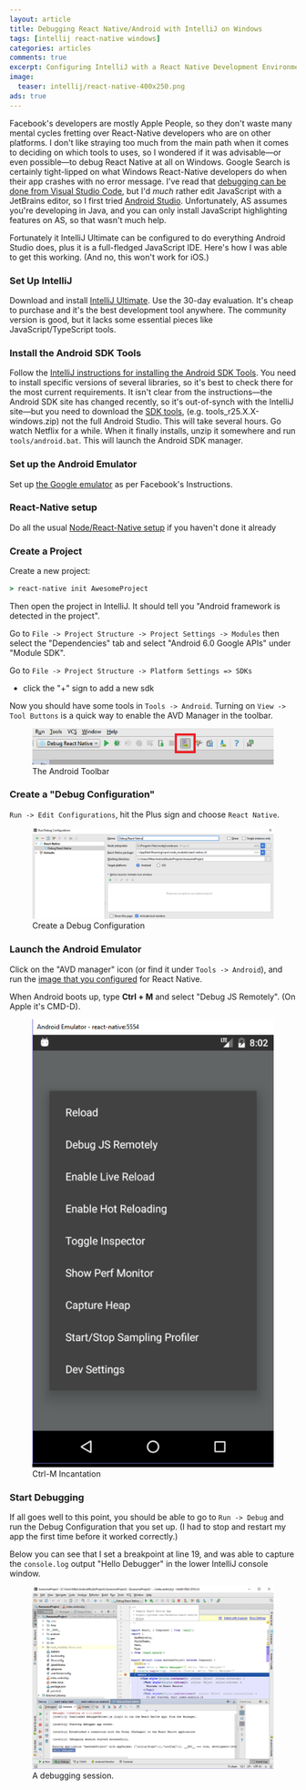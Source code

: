 ```yaml
---
layout: article
title: Debugging React Native/Android with IntelliJ on Windows
tags: [intellij react-native windows]
categories: articles
comments: true
excerpt: Configuring IntelliJ with a React Native Development Environment
image:
  teaser: intellij/react-native-400x250.png
ads: true
---
```

 
Facebook's developers are mostly Apple People, so they don't waste many
mental cycles fretting over React-Native developers who are on
other platforms.  I don't like straying too much from the main path
when it comes to deciding on which tools to uses, so I wondered if it was 
advisable—or even possible—to debug React Native at all on Windows.  Google 
Search is certainly tight-lipped on what Windows React-Native developers do
when their app crashes with no error message.  I've read 
that [debugging can be done from Visual Studio Code](https://github.com/Microsoft/vscode-react-native), but 
I'd _much_ rather edit JavaScript with a JetBrains editor, so I first tried [Android 
Studio](https://developer.android.com/studio/index.html).  Unfortunately, AS assumes
you're developing in Java, and you can only install JavaScript highlighting 
features on AS, so that wasn't much help. 

Fortunately it IntelliJ Ultimate can be configured to do 
everything Android Studio does, plus it is a full-fledged JavaScript
IDE.  Here's how I was able to get this working.  (And no, this won't work for 
iOS.)

### Set Up IntelliJ

Download and install [IntelliJ Ultimate](https://www.jetbrains.com/idea/#chooseYourEdition).  Use the 30-day 
evaluation.  It's cheap to purchase and it's the best development tool anywhere.  The community 
version is good, but it lacks some essential pieces like JavaScript/TypeScript 
tools.

### Install the Android SDK Tools

Follow the [IntelliJ instructions for installing the Android SDK Tools](https://www.jetbrains.com/help/idea/2016.3/prerequisites-for-android-development.html).  You
need to install specific versions of several libraries, so it's best to check there 
for the most current requirements.  It isn't clear from the instructions—the 
Android SDK site has changed recently, so it's out-of-synch with the IntelliJ site—but you need to download the 
[SDK tools](https://developer.android.com/studio/index.html), (e.g. tools_r25.X.X-windows.zip) not the full Android 
Studio.  This will take several hours.   Go watch Netflix for a while.  When it finally installs, unzip 
it somewhere and run `tools/android.bat`.  This will launch the Android SDK manager.


### Set up the Android Emulator

Set up [the Google emulator](https://facebook.github.io/react-native/releases/0.23/docs/android-setup.html#alternative-create-a-stock-google-emulator)
as per Facebook's Instructions. 

### React-Native setup

Do all the usual [Node/React-Native setup](https://facebook.github.io/react-native/docs/getting-started.html) if
you haven't done it already

### Create a Project

Create a new project:

```cmd
> react-native init AwesomeProject
```

Then open the project in IntelliJ.  It should tell you 
"Android framework is detected in the project".  

Go to `File -> Project Structure -> Project Settings -> Modules` 
then select the "Dependencies" tab and select "Android 6.0 Google APIs" under "Module SDK".


Go to `File -> Project Structure -> Platform Settings => SDKs`

- click the "+" sign to add a new sdk

Now you should have some tools in `Tools -> Android`.  Turning on 
`View -> Tool Buttons` is a quick way to enable the AVD 
Manager in the toolbar.

<figure>
 	<img src="/images/intellij/avd_manager.png">
 	<figcaption>The Android Toolbar</figcaption>
</figure>

### Create a "Debug Configuration"

`Run -> Edit Configurations`, hit the Plus sign and choose `React Native`.

<figure>
 	<img src="/images/intellij/debug_react_native.png">
 	<figcaption>Create a Debug Configuration</figcaption>
</figure>


### Launch the Android Emulator

Click on the "AVD manager" icon (or find it under `Tools -> Android`), and
run the [image that you configured](https://facebook.github.io/react-native/releases/0.23/docs/android-setup.html#alternative-create-a-stock-google-emulator)
for React Native. 

When Android boots up, type **Ctrl + M** and select "Debug JS Remotely". (On Apple it's CMD-D).

<figure>
 	<img src="/images/intellij/debugging_tools.png">
 	<figcaption>Ctrl-M Incantation</figcaption>
</figure>

### Start Debugging

If all goes well to this point, you should be able to go to `Run -> Debug` and run the Debug Configuration
that you set up.  (I had to stop and restart my app the first time before it worked
correctly.)

Below you can see that I set a breakpoint at line 19, and was able to capture the `console.log` output "Hello Debugger" 
in the lower IntelliJ console window.
 
<figure>
 	<img src="/images/intellij/debugging_react_native_in_intellij.png">
 	<figcaption>A debugging session.</figcaption>
</figure>

